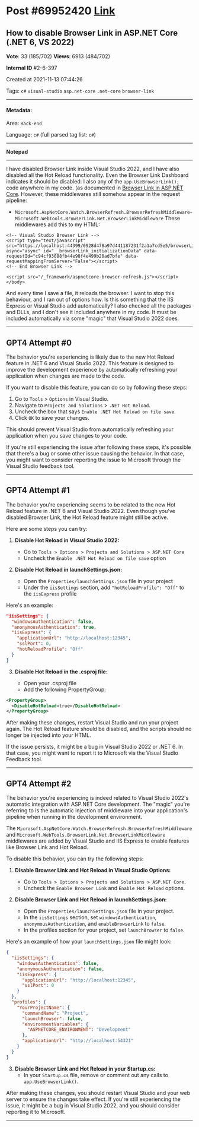 
# Post \#69952420 [Link](https://stackoverflow.com/questions/69952420/)

## How to disable Browser Link in ASP.NET Core (.NET 6, VS 2022)

**Vote**: 33 (185/702) **Views**: 6913 (484/702) 

**Internal ID** \#2-6-397

Created at 2021-11-13 07:44:26

Tags: `c#` `visual-studio` `asp.net-core` `.net-core` `browser-link`

----------

#### Metadata:

Area: `Back-end`

Language: `c#` (full parsed tag list: `c#`)

----------

**Notepad**


----------

I have disabled Browser Link inside Visual Studio 2022, and I have also disabled all the Hot Reload functionality.
[](https://i.stack.imgur.com/0KgN3.png)
[](https://i.stack.imgur.com/SmZuJ.png)
Even the Browser Link Dashboard indicates it should be disabled:
[](https://i.stack.imgur.com/8qxYg.png)
I also  any of the `app.UseBrowserLink();` code anywhere in my code. (as documented in [Browser Link in ASP.NET Core](https://learn.microsoft.com/en-us/aspnet/core/client-side/using-browserlink?view=aspnetcore-6.0).
However, these middlewares still somehow appear in the request pipeline:
- `Microsoft.AspNetCore.Watch.BrowserRefresh.BrowserRefreshMiddleware`- `Microsoft.WebTools.BrowserLink.Net.BrowserLinkMiddleware`
These middlewares add this to my HTML:
```
<!-- Visual Studio Browser Link -->
<script type="text/javascript" src="https://localhost:44399/0928d478a97d441187231f2a1a7cd5e5/browserLink" async="async" id="__browserLink_initializationData" data-requestId="c94cf93088fb44e98f4e499b20ad7bfe" data-requestMappingFromServer="False"></script>
<!-- End Browser Link -->

<script src="/_framework/aspnetcore-browser-refresh.js"></script></body>
```

And every time I save a file, it reloads the browser. I want to stop this behaviour, and I ran out of options how.
Is this something that the IIS Express or Visual Studio add automatically?
I also checked all the packages and DLLs, and I don't see it included anywhere in my code. It must be included automatically via some "magic" that Visual Studio 2022 does.



----------
        
## GPT4 Attempt \#0

The behavior you're experiencing is likely due to the new Hot Reload feature in .NET 6 and Visual Studio 2022. This feature is designed to improve the development experience by automatically refreshing your application when changes are made to the code.

If you want to disable this feature, you can do so by following these steps:

1. Go to `Tools` > `Options` in Visual Studio.
2. Navigate to `Projects and Solutions` > `.NET Hot Reload`.
3. Uncheck the box that says `Enable .NET Hot Reload on file save`.
4. Click `OK` to save your changes.

This should prevent Visual Studio from automatically refreshing your application when you save changes to your code.

If you're still experiencing the issue after following these steps, it's possible that there's a bug or some other issue causing the behavior. In that case, you might want to consider reporting the issue to Microsoft through the Visual Studio feedback tool.

--------

## GPT4 Attempt \#1

The behavior you're experiencing seems to be related to the new Hot Reload feature in .NET 6 and Visual Studio 2022. Even though you've disabled Browser Link, the Hot Reload feature might still be active.

Here are some steps you can try:

1. **Disable Hot Reload in Visual Studio 2022:**

   - Go to `Tools > Options > Projects and Solutions > ASP.NET Core`
   - Uncheck the `Enable .NET Hot Reload on file save` option

2. **Disable Hot Reload in launchSettings.json:**

   - Open the `Properties/launchSettings.json` file in your project
   - Under the `iisSettings` section, add `"hotReloadProfile": "Off"` to the `iisExpress` profile

Here's an example:

```json
"iisSettings": {
  "windowsAuthentication": false,
  "anonymousAuthentication": true,
  "iisExpress": {
    "applicationUrl": "http://localhost:12345",
    "sslPort": 0,
    "hotReloadProfile": "Off"
  }
}
```

3. **Disable Hot Reload in the .csproj file:**

   - Open your .csproj file
   - Add the following PropertyGroup:

```xml
<PropertyGroup>
  <DisableHotReload>true</DisableHotReload>
</PropertyGroup>
```

After making these changes, restart Visual Studio and run your project again. The Hot Reload feature should be disabled, and the scripts should no longer be injected into your HTML.

If the issue persists, it might be a bug in Visual Studio 2022 or .NET 6. In that case, you might want to report it to Microsoft via the Visual Studio Feedback tool.

--------

## GPT4 Attempt \#2

The behavior you're experiencing is indeed related to Visual Studio 2022's automatic integration with ASP.NET Core development. The "magic" you're referring to is the automatic injection of middleware into your application's pipeline when running in the development environment.

The `Microsoft.AspNetCore.Watch.BrowserRefresh.BrowserRefreshMiddleware` and `Microsoft.WebTools.BrowserLink.Net.BrowserLinkMiddleware` middlewares are added by Visual Studio and IIS Express to enable features like Browser Link and Hot Reload.

To disable this behavior, you can try the following steps:

1. **Disable Browser Link and Hot Reload in Visual Studio Options:**
   - Go to `Tools > Options > Projects and Solutions > ASP.NET Core`.
   - Uncheck the `Enable Browser Link` and `Enable Hot Reload` options.

2. **Disable Browser Link and Hot Reload in launchSettings.json:**
   - Open the `Properties/launchSettings.json` file in your project.
   - In the `iisSettings` section, set `windowsAuthentication`, `anonymousAuthentication`, and `enableBrowserLink` to `false`.
   - In the profiles section for your project, set `launchBrowser` to `false`.

Here's an example of how your `launchSettings.json` file might look:

```json
{
  "iisSettings": {
    "windowsAuthentication": false,
    "anonymousAuthentication": false,
    "iisExpress": {
      "applicationUrl": "http://localhost:12345",
      "sslPort": 0
    }
  },
  "profiles": {
    "YourProjectName": {
      "commandName": "Project",
      "launchBrowser": false,
      "environmentVariables": {
        "ASPNETCORE_ENVIRONMENT": "Development"
      },
      "applicationUrl": "http://localhost:54321"
    }
  }
}
```

3. **Disable Browser Link and Hot Reload in your Startup.cs:**
   - In your `Startup.cs` file, remove or comment out any calls to `app.UseBrowserLink()`.

After making these changes, you should restart Visual Studio and your web server to ensure the changes take effect. If you're still experiencing the issue, it might be a bug in Visual Studio 2022, and you should consider reporting it to Microsoft.

--------
